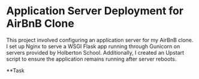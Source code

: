 # Application Server Deployment for AirBnB Clone
This project involved configuring an application server for my AirBnB clone. I set up Nginx to serve a WSGI Flask app running through Gunicorn on servers provided by Holberton School. Additionally, I created an Upstart script to ensure the application remains running after server reboots.

**Task
